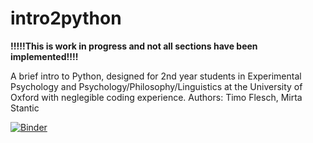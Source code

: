 # intro2python
**!!!!!This is work in progress and not all sections have been implemented!!!!**  

A brief intro to Python, designed for 2nd year students in Experimental Psychology and Psychology/Philosophy/Linguistics at the University of Oxford with neglegible coding experience.
Authors: Timo Flesch, Mirta Stantic  

[![Binder](https://mybinder.org/badge_logo.svg)](https://mybinder.org/v2/gh/TimoFlesch/intro2python/master)
